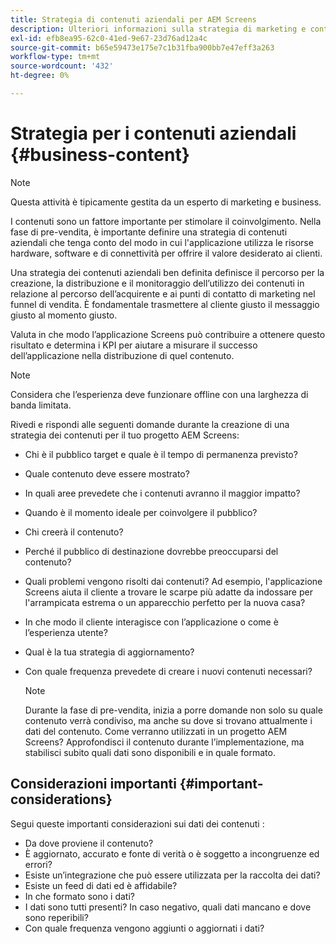 ```yaml
---
title: Strategia di contenuti aziendali per AEM Screens
description: Ulteriori informazioni sulla strategia di marketing e contenuti aziendali in relazione ad AEM Screens.
exl-id: efb8ea95-62c0-41ed-9e67-23d76ad12a4c
source-git-commit: b65e59473e175e7c1b31fba900bb7e47eff3a263
workflow-type: tm+mt
source-wordcount: '432'
ht-degree: 0%

---
```


# Strategia per i contenuti aziendali {#business-content}

>[!NOTE]
>
>Questa attività è tipicamente gestita da un esperto di marketing e business.

I contenuti sono un fattore importante per stimolare il coinvolgimento. Nella fase di pre-vendita, è importante definire una strategia di contenuti aziendali che tenga conto del modo in cui l&#39;applicazione utilizza le risorse hardware, software e di connettività per offrire il valore desiderato ai clienti.

Una strategia dei contenuti aziendali ben definita definisce il percorso per la creazione, la distribuzione e il monitoraggio dell’utilizzo dei contenuti in relazione al percorso dell’acquirente e ai punti di contatto di marketing nel funnel di vendita. È fondamentale trasmettere al cliente giusto il messaggio giusto al momento giusto.

Valuta in che modo l’applicazione Screens può contribuire a ottenere questo risultato e determina i KPI per aiutare a misurare il successo dell’applicazione nella distribuzione di quel contenuto.

>[!NOTE]
>
>Considera che l’esperienza deve funzionare offline con una larghezza di banda limitata.

Rivedi e rispondi alle seguenti domande durante la creazione di una strategia dei contenuti per il tuo progetto AEM Screens:

* Chi è il pubblico target e quale è il tempo di permanenza previsto?
* Quale contenuto deve essere mostrato?
* In quali aree prevedete che i contenuti avranno il maggior impatto?
* Quando è il momento ideale per coinvolgere il pubblico?
* Chi creerà il contenuto?
* Perché il pubblico di destinazione dovrebbe preoccuparsi del contenuto?
* Quali problemi vengono risolti dai contenuti? Ad esempio, l&#39;applicazione Screens aiuta il cliente a trovare le scarpe più adatte da indossare per l&#39;arrampicata estrema o un apparecchio perfetto per la nuova casa?
* In che modo il cliente interagisce con l’applicazione o come è l’esperienza utente?
* Qual è la tua strategia di aggiornamento?
* Con quale frequenza prevedete di creare i nuovi contenuti necessari?

  >[!NOTE]
  >
  >Durante la fase di pre-vendita, inizia a porre domande non solo su quale contenuto verrà condiviso, ma anche su dove si trovano attualmente i dati del contenuto. Come verranno utilizzati in un progetto AEM Screens? Approfondisci il contenuto durante l’implementazione, ma stabilisci subito quali dati sono disponibili e in quale formato.

## Considerazioni importanti {#important-considerations}

Segui queste importanti considerazioni sui dati dei contenuti :

* Da dove proviene il contenuto?
* È aggiornato, accurato e fonte di verità o è soggetto a incongruenze ed errori?
* Esiste un’integrazione che può essere utilizzata per la raccolta dei dati?
* Esiste un feed di dati ed è affidabile?
* In che formato sono i dati?
* I dati sono tutti presenti? In caso negativo, quali dati mancano e dove sono reperibili?
* Con quale frequenza vengono aggiunti o aggiornati i dati?

